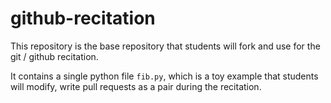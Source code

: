 # github-recitation
This repository is the base repository that students will fork and use for the git / github recitation. 

It contains a single python file `fib.py`, which is a toy example that students will modify, write pull requests as a pair during the recitation.
